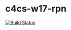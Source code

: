 # c4cs-w17-rpn
[![Build Status](https://travis-ci.org/JamesObermaier/c4cs-w17-rpn.svg?branch=master)](https://travis-ci.org/JamesObermaier/c4cs-w17-rpn)

